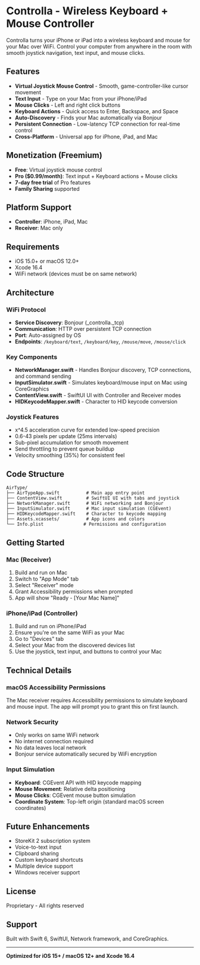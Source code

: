 # Controlla - Wireless Keyboard + Mouse Controller

Controlla turns your iPhone or iPad into a wireless keyboard and mouse for your Mac over WiFi. Control your computer from anywhere in the room with smooth joystick navigation, text input, and mouse clicks.

## Features

- **Virtual Joystick Mouse Control** - Smooth, game-controller-like cursor movement
- **Text Input** - Type on your Mac from your iPhone/iPad
- **Mouse Clicks** - Left and right click buttons
- **Keyboard Actions** - Quick access to Enter, Backspace, and Space
- **Auto-Discovery** - Finds your Mac automatically via Bonjour
- **Persistent Connection** - Low-latency TCP connection for real-time control
- **Cross-Platform** - Universal app for iPhone, iPad, and Mac

## Monetization (Freemium)

- **Free**: Virtual joystick mouse control
- **Pro ($0.99/month)**: Text input + Keyboard actions + Mouse clicks
- **7-day free trial** of Pro features
- **Family Sharing** supported

## Platform Support

- **Controller**: iPhone, iPad, Mac
- **Receiver**: Mac only

## Requirements

- iOS 15.0+ or macOS 12.0+
- Xcode 16.4
- WiFi network (devices must be on same network)

## Architecture

### WiFi Protocol
- **Service Discovery**: Bonjour (_controlla._tcp)
- **Communication**: HTTP over persistent TCP connection
- **Port**: Auto-assigned by OS
- **Endpoints**: `/keyboard/text`, `/keyboard/key`, `/mouse/move`, `/mouse/click`

### Key Components
- **NetworkManager.swift** - Handles Bonjour discovery, TCP connections, and command sending
- **InputSimulator.swift** - Simulates keyboard/mouse input on Mac using CoreGraphics
- **ContentView.swift** - SwiftUI UI with Controller and Receiver modes
- **HIDKeycodeMapper.swift** - Character to HID keycode conversion

### Joystick Features
- x^4.5 acceleration curve for extended low-speed precision
- 0.6-43 pixels per update (25ms intervals)
- Sub-pixel accumulation for smooth movement
- Send throttling to prevent queue buildup
- Velocity smoothing (35%) for consistent feel

## Code Structure

```
AirType/
├── AirTypeApp.swift          # Main app entry point
├── ContentView.swift         # SwiftUI UI with tabs and joystick
├── NetworkManager.swift      # WiFi networking and Bonjour
├── InputSimulator.swift      # Mac input simulation (CGEvent)
├── HIDKeycodeMapper.swift    # Character to keycode mapping
├── Assets.xcassets/          # App icons and colors
└── Info.plist               # Permissions and configuration
```

## Getting Started

### Mac (Receiver)
1. Build and run on Mac
2. Switch to "App Mode" tab
3. Select "Receiver" mode
4. Grant Accessibility permissions when prompted
5. App will show "Ready - [Your Mac Name]"

### iPhone/iPad (Controller)
1. Build and run on iPhone/iPad
2. Ensure you're on the same WiFi as your Mac
3. Go to "Devices" tab
4. Select your Mac from the discovered devices list
5. Use the joystick, text input, and buttons to control your Mac

## Technical Details

### macOS Accessibility Permissions
The Mac receiver requires Accessibility permissions to simulate keyboard and mouse input. The app will prompt you to grant this on first launch.

### Network Security
- Only works on same WiFi network
- No internet connection required
- No data leaves local network
- Bonjour service automatically secured by WiFi encryption

### Input Simulation
- **Keyboard**: CGEvent API with HID keycode mapping
- **Mouse Movement**: Relative delta positioning
- **Mouse Clicks**: CGEvent mouse button simulation
- **Coordinate System**: Top-left origin (standard macOS screen coordinates)

## Future Enhancements

- StoreKit 2 subscription system
- Voice-to-text input
- Clipboard sharing
- Custom keyboard shortcuts
- Multiple device support
- Windows receiver support

## License

Proprietary - All rights reserved

## Support

Built with Swift 6, SwiftUI, Network framework, and CoreGraphics.

---

**Optimized for iOS 15+ / macOS 12+ and Xcode 16.4**
